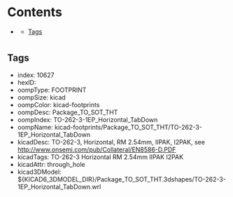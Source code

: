 



Contents
========

* [](#)
	* [Tags](#tags)

# 

## Tags

- index: 10627
- hexID: 
- oompType: FOOTPRINT
- oompSize: kicad
- oompColor: kicad-footprints
- oompDesc: Package_TO_SOT_THT
- oompIndex: TO-262-3-1EP_Horizontal_TabDown
- oompName: kicad-footprints/Package_TO_SOT_THT/TO-262-3-1EP_Horizontal_TabDown
- kicadDesc: TO-262-3, Horizontal, RM 2.54mm, IIPAK, I2PAK, see http://www.onsemi.com/pub/Collateral/EN8586-D.PDF
- kicadTags: TO-262-3 Horizontal RM 2.54mm IIPAK I2PAK
- kicadAttr: through_hole
- kicad3DModel: ${KICAD6_3DMODEL_DIR}/Package_TO_SOT_THT.3dshapes/TO-262-3-1EP_Horizontal_TabDown.wrl
